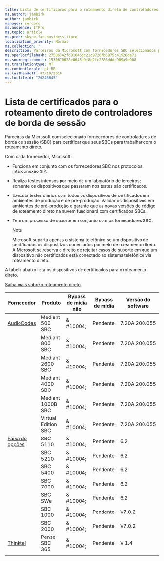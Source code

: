 ```yaml
---
title: Lista de certificados para o roteamento direto de controladores de borda de sessão
ms.author: jambirk
author: jambirk
manager: serdars
ms.audience: ITPro
ms.topic: article
ms.prod: skype-for-business-itpro
localization_priority: Normal
ms.collection: ''
description: Parceiros da Microsoft com fornecedores SBC selecionados para certificar a seu SBC para trabalham com o roteamento direto.
ms.openlocfilehash: 27586342fd81046dc21c97267b6875c41926de71
ms.sourcegitcommit: 1530670628e8645b9f8e2fc2786dddd989a9e908
ms.translationtype: MT
ms.contentlocale: pt-BR
ms.lasthandoff: 07/10/2018
ms.locfileid: "20246645"
---
```

# <a name="list-of-session-border-controllers-certified-for-direct-routing"></a>Lista de certificados para o roteamento direto de controladores de borda de sessão

Parceiros da Microsoft com selecionado fornecedores de controladores de borda de sessão (SBC) para certificar que seus SBCs para trabalhar com o roteamento direto. 

Com cada fornecedor, Microsoft: 

- Funciona em conjunto com os fornecedores SBC nos protocolos interconexão SIP.
- Realiza testes intensos por meio de um laboratório de terceiros; somente os dispositivos que passaram nos testes são certificados. 
- Executa testes diários com todos os dispositivos de certificados em ambientes de produção e de pré-produção. Validar os dispositivos em ambientes de pré-produção e garante que as novas versões de código de roteamento direto na nuvem funcionará com certificados SBCs. 
- Tem um processo de suporte em conjunto com os fornecedores SBC.
 

  > [!NOTE]
  > Microsoft suporta apenas o sistema telefônico se um dispositivo de certificados ou dispositivos conectados por meio de roteamento direto. A Microsoft se reserva o direito de rejeitar casos de suporte em que um dispositivo não certificados está conectado ao sistema telefônico via roteamento direto. 

A tabela abaixo lista os dispositivos de certificados para o roteamento direto. 

[Saiba mais sobre o roteamento direto](https://aka.ms/dr). 


|Fornecedor  |Produto  |Bypass de mídia não  |Bypass de mídia  |Versão do software|
|---------|---------|---------|---------|---------|
|[AudioCodes](https://www.audiocodes.com/solutions-products/products/products-for-microsoft-365/sbcs-media-gateways)    |   Mediant 500 SBC       |    & #10004;     |    Pendente      |     7.20A.200.055     |
|  |   Mediant 800 SBC       |    & #10004;      |     Pendente    |      7.20A.200.055    |
|     |      Mediant 2600 SBC    |     & #10004;     |    Pendente     |    7.20A.200.055      |
|     |   Mediant 4000 SBC       |     & #10004;     |    Pendente     |    7.20A.200.055      |
|     |    Mediant 1000B SBC   |    & #10004;      |  Pendente       |    7.20A.200.055   |
|     |   Virtual Edition SBC    |   & #10004;   |Pendente         |     7.20A.200.055     |
|[Faixa de opções](https://ribboncommunications.com/solutions/enterprise-solutions/microsoft-skype-business)     | SBC 5110    |    & #10004;      |   Pendente      |     6.2     |
|     |SBC 5210     |     & #10004;     |    Pendente     |    6.2      |
|     | SBC 5400     |    & #10004;  |    Pendente     |   6.2    |
|     |SBC 7000     |     & #10004;  |    Pendente     |    6.2      |
|     | SBC SWe  |   & #10004;    |    Pendente     |    6.2      |
|     |SBC 1000   |     & #10004;   |     Pendente    |    V7.0.2   |& #10004; 
|     | SBC 2000    |     & #10004;   |    Pendente     |    V7.0.2      |
|[Thinktel](https://www.thinktel.ca/services/think-365/think-365-overview/)     |    Pense SBC 365      |  & #10004;       |    Pendente     |   V 1.4       |
|     |         |         |         |         |

